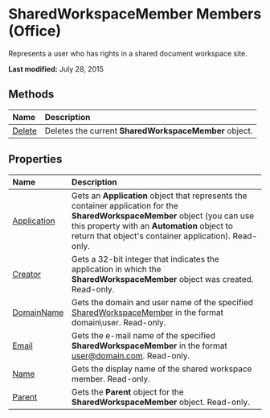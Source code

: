 
# SharedWorkspaceMember Members (Office)
Represents a user who has rights in a shared document workspace site.

 **Last modified:** July 28, 2015


## Methods



|**Name**|**Description**|
|:-----|:-----|
| [Delete](49dde7b8-1107-6ee2-5fe5-c24c326d6efe.md)|Deletes the current  **SharedWorkspaceMember** object.|

## Properties



|**Name**|**Description**|
|:-----|:-----|
| [Application](d7433e83-bd18-9fcc-43e9-9716c54da43a.md)|Gets an  **Application** object that represents the container application for the **SharedWorkspaceMember** object (you can use this property with an **Automation** object to return that object's container application). Read-only.|
| [Creator](48d609cb-9a3a-5c38-4128-2ca26aa512d6.md)|Gets a 32-bit integer that indicates the application in which the  **SharedWorkspaceMember** object was created. Read-only.|
| [DomainName](2cbbea6f-7b2c-9ddc-7a37-2e2b6be10405.md)|Gets the domain and user name of the specified  [SharedWorkspaceMember](4d5ec7d9-b7f2-cdcf-5db2-7429b7a08ed9.md) in the format domain\user. Read-only.|
| [Email](3539becc-bde4-9331-432c-e907523975a7.md)|Gets the e-mail name of the specified  **SharedWorkspaceMember** in the format user@domain.com. Read-only.|
| [Name](6a7918a0-6029-4fe1-6c55-d100a360eddc.md)|Gets the display name of the shared workspace member. Read-only.|
| [Parent](71a276c6-4145-827e-e033-38eb1d11ed42.md)|Gets the  **Parent** object for the **SharedWorkspaceMember** object. Read-only.|
